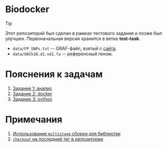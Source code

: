 # Biodocker

> [!TIP]
> Этот репозиторий был сделан в рамках тестового задания и позже был улучшен.
> Первоначальная версия хранится в ветке **test-task**.

- `data/FP_SNPs.txt` -- GRAF-файл, взятый с [сайта](https://www.ncbi.nlm.nih.gov/projects/gap/cgi-bin/Software.cgi).
- `data/GRCh38.d1.vd1.fa` -- референсный геном.

# Пояснения к задачам

1. [Задание 1: анализ](Illumina_README.md)
2. [Задание 2: docker](Docker_README.md)
3. [Задание 3: python](FP_SNPs_README.md)

# Примечания

1. [Использование `multistage` сборки для библиотек](https://stackoverflow.com/questions/69011431/building-and-deploying-c-through-docker-multistage-build-vs-mount)
2. [`checkout` на последний тег в репозитории](https://stackoverflow.com/questions/17414104/git-checkout-latest-tag)
